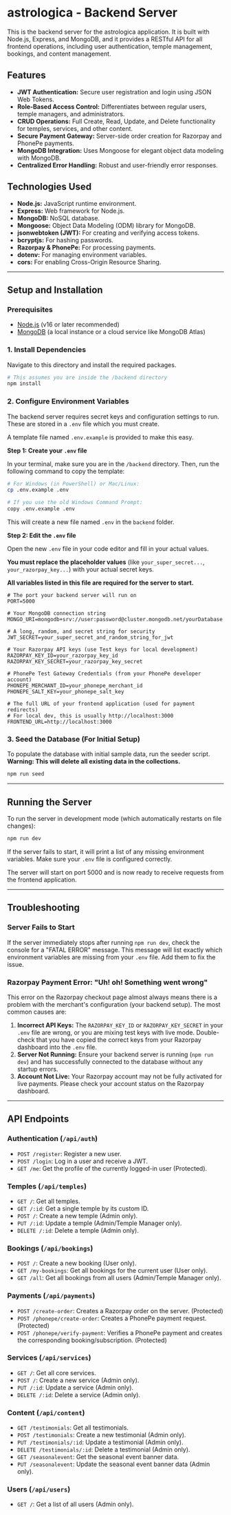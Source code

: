 # astrologica - Backend Server

This is the backend server for the astrologica application. It is built with Node.js, Express, and MongoDB, and it provides a RESTful API for all frontend operations, including user authentication, temple management, bookings, and content management.

## Features

- **JWT Authentication:** Secure user registration and login using JSON Web Tokens.
- **Role-Based Access Control:** Differentiates between regular users, temple managers, and administrators.
- **CRUD Operations:** Full Create, Read, Update, and Delete functionality for temples, services, and other content.
- **Secure Payment Gateway:** Server-side order creation for Razorpay and PhonePe payments.
- **MongoDB Integration:** Uses Mongoose for elegant object data modeling with MongoDB.
- **Centralized Error Handling:** Robust and user-friendly error responses.

## Technologies Used

- **Node.js:** JavaScript runtime environment.
- **Express:** Web framework for Node.js.
- **MongoDB:** NoSQL database.
- **Mongoose:** Object Data Modeling (ODM) library for MongoDB.
- **jsonwebtoken (JWT):** For creating and verifying access tokens.
- **bcryptjs:** For hashing passwords.
- **Razorpay & PhonePe:** For processing payments.
- **dotenv:** For managing environment variables.
- **cors:** For enabling Cross-Origin Resource Sharing.

---
## Setup and Installation

### Prerequisites

- [Node.js](https://nodejs.org/) (v16 or later recommended)
- [MongoDB](https://www.mongodb.com/try/download/community) (a local instance or a cloud service like MongoDB Atlas)

### 1. Install Dependencies

Navigate to this directory and install the required packages.

```bash
# This assumes you are inside the /backend directory
npm install
```

### 2. Configure Environment Variables

The backend server requires secret keys and configuration settings to run. These are stored in a `.env` file which you must create.

A template file named `.env.example` is provided to make this easy.

**Step 1: Create your `.env` file**

In your terminal, make sure you are in the `/backend` directory. Then, run the following command to copy the template:

```bash
# For Windows (in PowerShell) or Mac/Linux:
cp .env.example .env

# If you use the old Windows Command Prompt:
copy .env.example .env
```

This will create a new file named `.env` in the `backend` folder.

**Step 2: Edit the `.env` file**

Open the new `.env` file in your code editor and fill in your actual values.

**You must replace the placeholder values** (like `your_super_secret...`, `your_razorpay_key...`) with your actual secret keys.

**All variables listed in this file are required for the server to start.**

```env
# The port your backend server will run on
PORT=5000

# Your MongoDB connection string
MONGO_URI=mongodb+srv://user:password@cluster.mongodb.net/yourDatabase

# A long, random, and secret string for security
JWT_SECRET=your_super_secret_and_random_string_for_jwt

# Your Razorpay API keys (use Test keys for local development)
RAZORPAY_KEY_ID=your_razorpay_key_id
RAZORPAY_KEY_SECRET=your_razorpay_key_secret

# PhonePe Test Gateway Credentials (from your PhonePe developer account)
PHONEPE_MERCHANT_ID=your_phonepe_merchant_id
PHONEPE_SALT_KEY=your_phonepe_salt_key

# The full URL of your frontend application (used for payment redirects)
# For local dev, this is usually http://localhost:3000
FRONTEND_URL=http://localhost:3000
```


### 3. Seed the Database (For Initial Setup)

To populate the database with initial sample data, run the seeder script. **Warning: This will delete all existing data in the collections.**

```bash
npm run seed
```

---
## Running the Server

To run the server in development mode (which automatically restarts on file changes):
```bash
npm run dev
```
If the server fails to start, it will print a list of any missing environment variables. Make sure your `.env` file is configured correctly.

The server will start on port 5000 and is now ready to receive requests from the frontend application.

---
## Troubleshooting

### Server Fails to Start

If the server immediately stops after running `npm run dev`, check the console for a "FATAL ERROR" message. This message will list exactly which environment variables are missing from your `.env` file. Add them to fix the issue.

### Razorpay Payment Error: "Uh! oh! Something went wrong"

This error on the Razorpay checkout page almost always means there is a problem with the merchant's configuration (your backend setup). The most common causes are:

1.  **Incorrect API Keys:** The `RAZORPAY_KEY_ID` or `RAZORPAY_KEY_SECRET` in your `.env` file are wrong, or you are mixing test keys with live mode. Double-check that you have copied the correct keys from your Razorpay dashboard into the `.env` file.
2.  **Server Not Running:** Ensure your backend server is running (`npm run dev`) and has successfully connected to the database without any startup errors.
3.  **Account Not Live:** Your Razorpay account may not be fully activated for live payments. Please check your account status on the Razorpay dashboard.

---
## API Endpoints

### Authentication (`/api/auth`)

- `POST /register`: Register a new user.
- `POST /login`: Log in a user and receive a JWT.
- `GET /me`: Get the profile of the currently logged-in user (Protected).

### Temples (`/api/temples`)

- `GET /`: Get all temples.
- `GET /:id`: Get a single temple by its custom ID.
- `POST /`: Create a new temple (Admin only).
- `PUT /:id`: Update a temple (Admin/Temple Manager only).
- `DELETE /:id`: Delete a temple (Admin only).

### Bookings (`/api/bookings`)

- `POST /`: Create a new booking (User only).
- `GET /my-bookings`: Get all bookings for the current user (User only).
- `GET /all`: Get all bookings from all users (Admin/Temple Manager only).

### Payments (`/api/payments`)
- `POST /create-order`: Creates a Razorpay order on the server. (Protected)
- `POST /phonepe/create-order`: Creates a PhonePe payment request. (Protected)
- `POST /phonepe/verify-payment`: Verifies a PhonePe payment and creates the corresponding booking/subscription. (Protected)

### Services (`/api/services`)

- `GET /`: Get all core services.
- `POST /`: Create a new service (Admin only).
- `PUT /:id`: Update a service (Admin only).
- `DELETE /:id`: Delete a service (Admin only).

### Content (`/api/content`)

- `GET /testimonials`: Get all testimonials.
- `POST /testimonials`: Create a new testimonial (Admin only).
- `PUT /testimonials/:id`: Update a testimonial (Admin only).
- `DELETE /testimonials/:id`: Delete a testimonial (Admin only).
- `GET /seasonalevent`: Get the seasonal event banner data.
- `PUT /seasonalevent`: Update the seasonal event banner data (Admin only).

### Users (`/api/users`)

- `GET /`: Get a list of all users (Admin only).